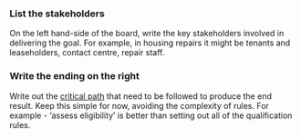 <h3>List the stakeholders</h3>

On the left hand-side of the board, write the key stakeholders involved in delivering the goal. For example, in housing repairs it might be tenants and leaseholders, contact centre, repair staff. 

<h3>Write the ending on the right </h3>

Write out the [critical path](https://en.wikipedia.org/wiki/Critical_path_method) that need to be followed to produce the end result. Keep this simple for now, avoiding the complexity of rules. For example - ‘assess eligibility’ is better than setting out all of the qualification rules. 

